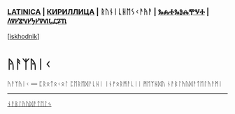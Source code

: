 ### [LATINICA](../Latn/Yazyik.md) | [КИРИЛЛИЦА](../Cyrl/Язык.md) | ᚱᚢᚾᛁᚳᚺᛖᛊᚲᚨᚤᚨ | [ⰃⰎⰀⰃⰑⰎⰉⰜⰀ](../Glag/Ⱑⰸⱏⰹⰽ.md) | [𐍓𐍠𐍔𐍮𐍝𐍔𐍟𐍔𐍠𐍜𐍡𐍚𐍐𐍴](../Perm/𐍴𐍗𐍨𐍚.md)
[[iskhodnik](../KNIGA/Yazyik.md)]

#  ᚤᚨᛉᚤᛁᚲ 

ᚤᚨᛉᚤᛁᚲ — ᛈᚱᛟᛏᛟᚲᛟᛚ ᛈᛖᚱᛖᛞᚨᚳᚺᛁ ᛁᚾᚠᛟᚱᛗᚨᚳᛁᛁ ᛗᛖᛉᚺᛞᚢ ᚾᚨᛒᛚᚤᚢᛞᚨᛏᛖᛚᚤᚨᛗᛁ

___
[ᚾᚨᛒᛚᚤᚢᛞᚨᛏᛖᛚᛃ](ᚾᚨᛒᛚᚤᚢᛞᚨᛏᛖᛚᛃ.md)
